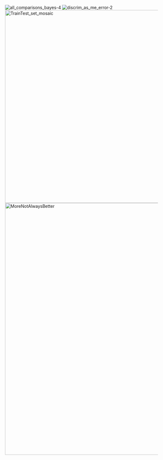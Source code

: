 
![all_comparisons_bayes-4](https://user-images.githubusercontent.com/16432683/165350707-11ef86ed-df94-468d-b15e-8bb5c941cda3.png)
![discrim_as_me_error-2](https://user-images.githubusercontent.com/16432683/165350825-2466783a-6828-4ed1-8028-f5ef4839ad83.png)
<img width="634" alt="TrainTest_set_mosaic" src="https://user-images.githubusercontent.com/16432683/165351251-bb57398b-0362-4b1a-a4e4-5a94125cd702.png">
<img width="828" alt="MoreNotAlwaysBetter" src="https://user-images.githubusercontent.com/16432683/165352760-e0f0e026-349d-4d0d-ae53-4b717587052a.png">
